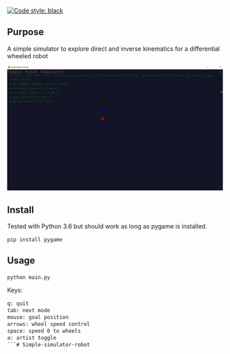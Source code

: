 [![Code style: black](https://img.shields.io/badge/code%20style-black-000000.svg)](https://github.com/ambv/black)

## Purpose
A simple simulator to explore direct and inverse kinematics for a differential wheeled robot

![](images/demo.gif)
 
## Install
Tested with Python 3.6 but should work as long as pygame is installed.
```
pip install pygame
```

## Usage 
``` 
python main.py
```
Keys:
```
q: quit
tab: next mode
mouse: goal position
arrows: wheel speed control
space: speed 0 to wheels
a: artist toggle
```# Simple-simulator-robot
